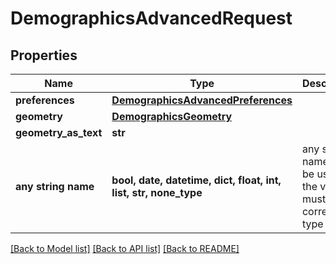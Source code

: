 # DemographicsAdvancedRequest


## Properties
Name | Type | Description | Notes
------------ | ------------- | ------------- | -------------
**preferences** | [**DemographicsAdvancedPreferences**](DemographicsAdvancedPreferences.md) |  | [optional] 
**geometry** | [**DemographicsGeometry**](DemographicsGeometry.md) |  | [optional] 
**geometry_as_text** | **str** |  | [optional] 
**any string name** | **bool, date, datetime, dict, float, int, list, str, none_type** | any string name can be used but the value must be the correct type | [optional]

[[Back to Model list]](../README.md#documentation-for-models) [[Back to API list]](../README.md#documentation-for-api-endpoints) [[Back to README]](../README.md)


